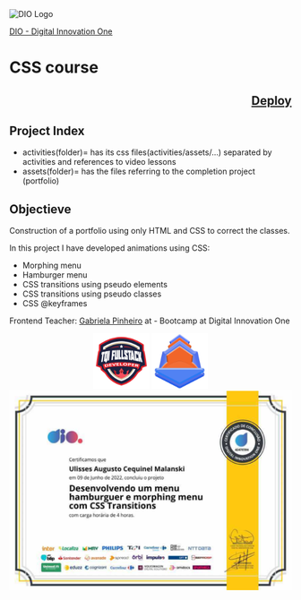 <img alt="DIO Logo" title="DIO logo" width="100px" src="https://hermes.digitalinnovation.one/assets/diome/logo.svg">  

[DIO - Digital Innovation One](https://web.dio.me)  


# CSS course 

<div align="right">
    
## [Deploy](https://malanski.github.io/Css-transitions/)
  
</div>

  
## Project Index
  - activities(folder)= has its css files(activities/assets/...) separated by activities and references to video lessons
  - assets(folder)= has the files referring to the completion project (portfolio)

## Objectieve

Construction of a portfolio using only HTML and CSS to correct the classes.

In this project I have developed animations using CSS:

  - Morphing menu
  - Hamburger menu
  - CSS transitions using pseudo elements
  - CSS transitions using pseudo classes
  - CSS @keyframes


 Frontend Teacher: [Gabriela Pinheiro](http://www.github.com/SpruceGabriela)
 at - Bootcamp at Digital Innovation One  


<div align="center">
<img alt="Bootcamp Badge" title="Bootcamp Badge" width="100px" src="assets/TQIbadge.png">
<img alt="CSS Transition course Badge" title="CSS Transition course Badge" width="100px" src="assets/CSSbadge.png">
</div>

<img width="520px" alt="CSS transition Course certification" title="CSS transition Course certification" src="assets/certifCSS-trans.png">
